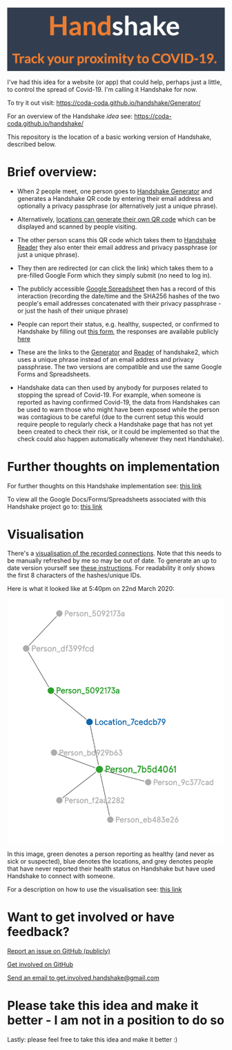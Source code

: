 ![Image of Handshake - Track your proximity to Covid-19.](docs/title.png)

I've had this idea for a website (or app) that could help, perhaps just a little, to control the spread of Covid-19. I'm calling it Handshake for now.

To try it out visit: https://coda-coda.github.io/handshake/Generator/

For an overview of the Handshake _idea_ see: https://coda-coda.github.io/handshake/

This repository is the location of a basic working version of Handshake, described below.

# Brief overview:
 - When 2 people meet, one person goes to [Handshake Generator](https://coda-coda.github.io/handshake/Generator/) and generates a Handshake QR code by entering their email address and optionally a privacy passphrase (or alternatively just a unique phrase).
 - Alternatively, [locations can generate their own QR code](https://coda-coda.github.io/handshake/locations/Generator/) which can be displayed and scanned by people visiting.
 - The other person scans this QR code which takes them to [Handshake Reader](https://coda-coda.github.io/handshake/Reader) they also enter their email address and privacy passphrase (or just a unique phrase).
 - They then are redirected (or can click the link) which takes them to a pre-filled Google Form which they simply submit (no need to log in).
 - The publicly accessible [Google Spreadsheet](https://docs.google.com/spreadsheets/d/11LaeMly8CQdM7R7MsvE2GSdWZLySA4hNaQ9GrBg53TE/edit?usp=sharing) then has a record of this interaction (recording the date/time and the SHA256 hashes of the two people's email addresses concatenated with their privacy passphrase - or just the hash of their unique phrase)
 - People can report their status, e.g. healthy, suspected, or confirmed to Handshake by filling out [this form](https://forms.gle/DWQRNfaeBrwB3oD58), the responses are available publicly [here](https://docs.google.com/spreadsheets/d/1hcjN_L62VK7hPSIKkfc0YRdFE8ULYG-ebpGgSw3kxgc/edit?usp=sharing)
 - These are the links to the [Generator](https://coda-coda.github.io/handshake/handshake2/Generator/) and [Reader](https://coda-coda.github.io/handshake/handshake2/Reader/) of handshake2, which uses a unique phrase instead of an email address and privacy passphrase. The two versions are compatible and use the same Google Forms and Spreadsheets.
 
 - Handshake data can then used by anybody for purposes related to stopping the spread of Covid-19. For example, when someone is reported as having confirmed Covid-19, the data from Handshakes can be used to warn those who might have been exposed while the person was contagious to be careful (due to the current setup this would require people to regularly check a Handshake page that has not yet been created to check their risk, or it could be implemented so that the check could also happen automatically whenever they next Handshake).

# Further thoughts on implementation

For further thoughts on this Handshake implementation see: [this link](https://coda-coda.github.io/handshake/Documents/Handshake-Implementation.pdf)

To view all the Google Docs/Forms/Spreadsheets associated with this Handshake project go to: [this link](https://drive.google.com/drive/folders/1QyTqI0OCHrU2mA-SdoL0u5QEfasWZZ8h?usp=sharing)

# Visualisation

There's a [visualisation of the recorded connections](https://graphcommons.com/graphs/a150a176-fd30-4830-a5df-a1c655bd8185). Note that this needs to be manually refreshed by me so may be out of date. To generate an up to date version yourself see [these instructions](docs/Generate_Visualisation.md). For readability it only shows the first 8 characters of the hashes/unique IDs. 

Here is what it looked like at 5:40pm on 22nd March 2020:

![Image of Handshake Connections as at 5:40pm 22nd March 2020](docs/Visualisation&#32;at&#32;2020-03-22&#32;at&#32;5.42&#32;PM.png)

In this image, green denotes a person reporting as healthy (and never as sick or suspected), blue denotes the locations, and grey denotes people that have never reported their health status on Handshake but have used Handshake to connect with someone.

For a description on how to use the visualisation see: [this link](https://coda-coda.github.io/handshake/Checker/)

# Want to get involved or have feedback?

[Report an issue on GitHub (publicly)](https://github.com/Coda-Coda/handshake/-/issues/new)

[Get involved on GitHub](https://github.com/Coda-Coda/handshake/issues)

[Send an email to get.involved.handshake@gmail.com](mailto:get.involved.handshake@gmail.com)

# Please take this idea and make it better - I am not in a position to do so
Lastly: please feel free to take this idea and make it better :)
